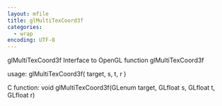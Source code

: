 ```yaml
---
layout: mfile
title: glMultiTexCoord3f
categories:
  - wrap
encoding: UTF-8
---
```


glMultiTexCoord3f  Interface to OpenGL function glMultiTexCoord3f

usage:  glMultiTexCoord3f( target, s, t, r )

C function:  void glMultiTexCoord3f(GLenum target, GLfloat s, GLfloat t, GLfloat r)